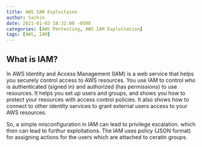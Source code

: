 ```yaml
---
title: AWS IAM Exploitaion
author: Sachin
date: 2021-01-03 18:32:00 -0500
categories: [AWS Pentesting, AWS IAM Exploitation]
tags: [AWS, IAM]
---
```



## What is IAM?

In AWS Identity and Access Management (IAM) is a web service that helps you securely control access to AWS resources. You use IAM to control who is authenticated (signed in) and authorized (has permissions) to use resources. It helps you set up users and groups, and shows you how to protect your resources with access control policies. It also shows how to connect to other identity services to grant external users access to your AWS resources.

So, a simple misconfiguration in IAM can lead to privilege escalation. which then can lead to furthur exploitations.
The IAM uses policy (JSON format) for assigning actions for the users which are attached to ceratin groups.
